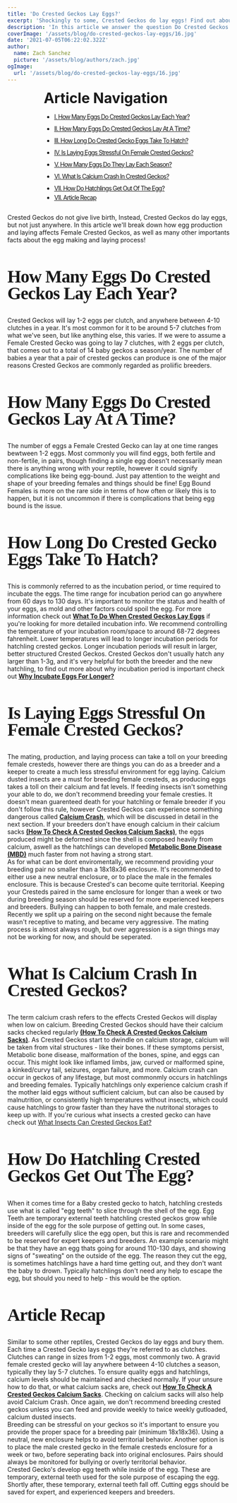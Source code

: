 ```yaml
---
title: 'Do Crested Geckos Lay Eggs?'
excerpt: 'Shockingly to some, Crested Geckos do lay eggs! Find out about how many eggs a Crested Gecko can lay at one time, and If they produce multiple a year - if so how many?'
description: 'In this article we answer the question Do Crested Geckos lay eggs? we also cover How many Eggs a year does a crested gecko lay, and even how many eggs Crested Geckos lay at a time.'
coverImage: '/assets/blog/do-crested-geckos-lay-eggs/16.jpg'
date: '2021-07-05T06:22:02.322Z'
author:
  name: Zach Sanchez
  picture: '/assets/blog/authors/zach.jpg'
ogImage:
  url: '/assets/blog/do-crested-geckos-lay-eggs/16.jpg'
---
```


<div style="text-align:center;width:100%">
  <div style="margin: 0 auto; display: inline-block;text-align:justify;">
  <span style="font-weight:bold;font-size:32px;">Article Navigation</span>
    <ul style="text-decoration: underline;letter-spacing: -1px;" >
      <li style="margin-bottom:10px;"><a href="#how-many-eggs-do-they-lay-each-season">
      <span>I. How Many Eggs Do Crested Geckos Lay Each Year?</span>
      </a></li>
      <li style="margin-bottom:10px;"><a href="#how-many-eggs-do-crested-geckos-lay-at-a-time">
      <span>II. How Many Eggs Do Crested Geckos Lay At A Time?</span>
      </a></li>
      <li style="margin-bottom:10px;"><a href="#how-long-do-crested-gecko-eggs-take-to-hatch">
      <span>III. How Long Do Crested Gecko Eggs Take To Hatch?</span>
      </a></li>
      <li style="margin-bottom:10px;"><a href="#is-laying-eggs-stressful-on-female-crested-geckos">
      <span>IV. Is Laying Eggs Stressful On Female Crested Geckos?</span>
      </a></li>
      <li style="margin-bottom:10px;"><a href="#how-many-eggs-do-they-lay-each-season">
      <span>V. How Many Eggs Do They Lay Each Season?</span>
      </a></li>
      <li style="margin-bottom:10px;"><a href="#what-is-calcium-crash-in-crested-geckos">
      <span>VI. What Is Calcium Crash In Crested Geckos?</</span>
      </a></li>
      <li style="margin-bottom:4px;"><a href="#how-do-hatchling-crested-geckos-get-out-of-the-egg">
      <span>VII. How Do Hatchlings Get Out Of The Egg?</span>
      </a></li>
      <li style="margin-bottom:4px;"><a href="#article-recap">
      <span>VII. Article Recap</span>
      </a></li>
    </ul>
    <ul>
    </ul>
  </div>
</div>

Crested Geckos do not give live birth, Instead, Crested Geckos do lay eggs, but not just anywhere. In this article we'll break down how egg production and laying affects Female Crested Geckos, as well as many other importants facts about the egg making and laying process!
<span id="how-many-eggs-do-they-lay-each-season"></span>

<h2 style="font-family:ui-serif;font-size:40px;letter-spacing: -1px;line-height:95%;">How Many Eggs Do Crested Geckos Lay Each Year?</h2>

Crested Geckos will lay 1-2 eggs per clutch, and anywhere between 4-10 clutches in a year. It's most common for it to be around 5-7 clutches from what we've seen, but like anything else, this varies. If we were to assume a Female Crested Gecko was going to lay 7 clutches, with 2 eggs per clutch, that comes out to a total of 14 baby geckos a season/year. The number of babies a year that a pair of crested geckos can produce is one of the major reasons Crested Geckos are commonly regarded as proliific breeders.
<span id="how-many-eggs-do-crested-geckos-lay-at-a-time" ></span>

<h2 style="font-family:ui-serif;font-size:40px;letter-spacing: -1px;line-height:95%;">How Many Eggs Do Crested Geckos Lay At A Time?</h2>

The number of eggs a Female Crested Gecko can lay at one time ranges bewtween 1-2 eggs. Most commonly you will find eggs, both fertile and non-fertile, in pairs, though finding a single egg doesn't necessarily mean there is anything wrong with your reptile, however it could signify complications like being egg-bound. Just pay attention to the weight and shape of your breeding females and things should be fine! Egg Bound Females is more on the rare side in terms of how often or likely this is to happen, but it is not uncommon if there is complications that being egg bound is the issue.
<span id="how-long-do-crested-gecko-eggs-take-to-hatch" ></span>

<h2 style="font-family:ui-serif;font-size:40px;letter-spacing: -1px;line-height:95%;">How Long Do Crested Gecko Eggs Take To Hatch?</h2>

This is commonly referred to as the incubation period, or time required to incubate the eggs. The time range for incubation period can go anywhere from 60 days to 130 days. It's important to monitor the status and health of your eggs, as mold and other factors could spoil the egg. For more information check out <a href="/posts/what-to-do-when-crested-geckos-lay-eggs" style="text-decoration:underline;font-weight:bold;">What To Do When Crested Geckos Lay Eggs</a> if you're looking for more detailed incubation info. We recommend controlling the temperature of your incubation room/space to around 68-72 degrees fahrenheit. Lower temperatures will lead to longer incubation periods for hatchling crested geckos. Longer incubation periods will result in larger, better structured Crested Geckos. Crested Geckos don't usually hatch any larger than 1-3g, and it's very helpful for both the breeder and the new hatchling, to find out more about why incubation period is important check out <a href="/posts/what-to-do-when-crested-geckos-lay-eggs" style="text-decoration:underline;font-weight:bold;">Why Incubate Eggs For Longer?</a>
<span id="is-laying-eggs-stressful-on-female-crested-geckos" ></span>

<h2 style="font-family:ui-serif;font-size:40px;letter-spacing: -1px;line-height:95%;">Is Laying Eggs Stressful On Female Crested Geckos?</h2>

The mating, production, and laying process can take a toll on your breeding female cresteds, however there are things you can do as a breeder and a keeper to create a much less stressful environment for egg laying. Calcium dusted insects are a must for breeding female cresteds, as producing eggs takes a toll on their calcium and fat levels. If feeding insects isn't something your able to do, we don't recommend breeding your female cresties. It doesn't mean guarenteed death for your hatchling or female breeder if you don't follow this rule, however Crested Geckos can experience something dangerous called <a href="#what-is-calcium-crash-in-crested-geckos" style="text-decoration:underline;font-weight:bold;">Calcium Crash</a>, which will be discussed in detail in the next section. If your breeders don't have enough calcium in their calcium sacks <a href="/posts/how-to-check-a-crested-geckos-calcium-sacks" style="text-decoration:underline;font-weight:bold;"> (How To Check A Crested Geckos Calcium Sacks)</a>, the eggs produced might be deformed since the shell is composed heavily from calcium, aswell as the hatchlings can developed <a href="/posts/what-is-metabolic-bone-disease" style="text-decoration:underline;font-weight:bold;">Metabolic Bone Disease (MBD)</a> much faster from not having a strong start. 
<br/>
As for what can be dont enviromentally, we recommend providing your breeding pair no smaller than a 18x18x36 enclosure. It's recommended to either use a new neutral enclosure, or to place the male in the females enclosure. This is because Crested's can become quite territorial. Keeping your Cresteds paired in the same enclosure for longer than a week or two during breeding season should be reserved for more experienced keepers and breeders. Bullying can happen to both female, and male cresteds. Recently we split up a pairing on the second night because the female wasn't receptive to mating, and became very aggressive. The mating process is almost always rough, but over aggression is a sign things may not be working for now, and should be seperated.
<span id="what-is-calcium-crash-in-crested-geckos" ></span>

<h2 style="font-family:ui-serif;font-size:40px;letter-spacing: -1px;line-height:95%;">What Is Calcium Crash In Crested Geckos?</h2>

The term calcium crash refers to the effects Crested Geckos will display when low on calcium. Breeding Crested Geckos should have their calcium sacks checked regularly <a href="/posts/how-to-check-a-crested-geckos-calcium-sacks" style="text-decoration:underline;font-weight:bold;"> (How To Check A Crested Geckos Calcium Sacks)</a>. As Crested Geckos start to dwindle on calcium storage, calcium will be taken from vital structures - like their bones. If these symptoms persist, Metabolic bone disease, malformation of the bones, spine, and eggs can occur. This might look like inflamed limbs, jaw, curved or malformed spine, a kinked/curvy tail, seizures, organ failure, and more. Calcium crash can occur in geckos of any lifestage, but most commonmly occurs in hatchlings and breeding females. Typically hatchlings only experience calcium crash if the mother laid eggs without sufficient calcium, but can also be caused by malnutrition, or consistently high temperatures without insects, which could cause hatchlings to grow faster than they have the nutritonal storages to keep up with. If you're curious what insects a crested gecko can have check out <a href="/posts/what-do-crested-geckos-eat#what-insects-can-i-feed-my-crested-gecko">What Insects Can Crested Geckos Eat?</a>
<span id="how-do-hatchling-crested-geckos-get-out-of-the-egg" ></span>

<h2 style="font-family:ui-serif;font-size:40px;letter-spacing: -1px;line-height:95%;">How Do Hatchling Crested Geckos Get Out The Egg?</h2>

When it comes time for a Baby crested gecko to hatch, hatchling cresteds use what is called "egg teeth" to slice through the shell of the egg. Egg Teeth are temporary external teeth hatchling crested geckos grow while inside of the egg for the sole purpose of getting out. In some cases, breeders will carefully slice the egg open, but this is rare and recommended to be reserved for expert keepers and breeders. An example scenario might be that they have an egg thats going for around 110-130 days, and showing signs of "sweating" on the outside of the egg. The reason they cut the egg, is sometimes hatchlings have a hard time getting out, and they don't want the baby to drown. Typically hatchlings don't need any help to escape the egg, but should you need to help - this would be the option.
<span id="article-recap" ></span>

<h2 style="font-family:ui-serif;font-size:40px;letter-spacing: -1px;line-height:95%;">Article Recap</h2>

Similar to some other reptiles, Crested Geckos do lay eggs and bury them. Each time a Crested Gecko lays eggs they're referred to as clutches. Clutches can range in sizes from 1-2 eggs, most commonly two. A gravid female crested gecko will lay anywhere between 4-10 clutches a season, typically they lay 5-7 clutches. To ensure quality eggs and hatchlings, calcium levels should be maintained and checked normally. If your unsure how to do that, or what calcium sacks are, check out <a href="/posts/how-to-check-a-crested-geckos-calcium-sacks" style="text-decoration:underline;font-weight:bold;"> How To Check A Crested Geckos Calcium Sacks</a>. Checking on calcium sacks will also help avoid Calcium Crash. Once again, we don't recommend breeding crested geckos unless you can feed and provide weekly to twice weekly gutloaded, calcium dusted insects.
<br/>
Breeding can be stressful on your geckos so it's important to ensure you provide the proper space for a breeding pair (minimum 18x18x36). Using a neutral, new enclosure helps to avoid territorial behavior. Another option is to place the male crested gecko in the female cresteds enclosure for a week or two, before seperating back into original enclosures. Pairs should always be monitored for bullying or overly territorial behavior.
<br/>
Crested Gecko's develop egg teeth while inside of the egg. These are temporary, external teeth used for the sole purpose of escaping the egg. Shortly after, these temporary, external teeth fall off. Cutting eggs should be saved for expert, and experienced keepers and breeders.